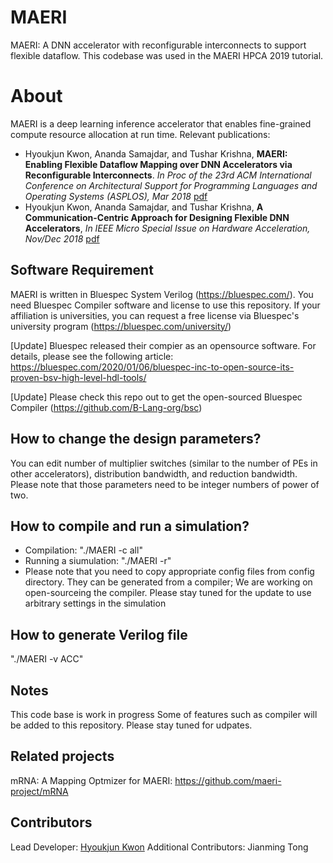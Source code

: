 # MAERI
MAERI: A DNN accelerator with reconfigurable interconnects to support flexible dataflow. This codebase was used in the MAERI HPCA 2019 tutorial.

# About
MAERI is a deep learning inference accelerator that enables fine-grained compute resource allocation at run time.
Relevant publications:
* Hyoukjun Kwon, Ananda Samajdar, and Tushar Krishna, **MAERI: Enabling Flexible Dataflow Mapping over DNN Accelerators via Reconfigurable Interconnects**. _In Proc of the 23rd ACM International Conference on Architectural Support for Programming Languages and Operating Systems (ASPLOS), Mar 2018_ [pdf](https://synergy.ece.gatech.edu/wp-content/uploads/sites/332/2018/01/maeri_asplos2018.pdf)
* Hyoukjun Kwon, Ananda Samajdar, and Tushar Krishna, **A Communication-Centric Approach for Designing Flexible DNN Accelerators**, _In IEEE Micro Special Issue on Hardware Acceleration, Nov/Dec 2018_ [pdf](https://synergy.ece.gatech.edu/wp-content/uploads/sites/332/2019/01/maeri_ieeemicro2018.pdf)


## Software Requirement
MAERI is written in Bluespec System Verilog (https://bluespec.com/). You need Bluespec Compiler software and license to use this repository. If your affiliation is universities, you can request a free license via Bluespec's university program (https://bluespec.com/university/)

[Update] Bluespec released their compier as an opensource software. For details, please see the following article: https://bluespec.com/2020/01/06/bluespec-inc-to-open-source-its-proven-bsv-high-level-hdl-tools/

[Update] Please check this repo out to get the open-sourced Bluespec Compiler (https://github.com/B-Lang-org/bsc)

## How to change the design parameters?
You can edit number of multiplier switches (similar to the number of PEs in other accelerators), distribution bandwidth, and reduction bandwidth. Please note that those parameters need to be integer numbers of power of two.

## How to compile and run a simulation?
<ul>
  <li> Compilation: "./MAERI -c all" 
  <li> Running a siumulation: "./MAERI -r"
  <li> Please note that you need to copy appropriate config files from config directory. They can be generated from a compiler; We are working on open-sourceing the compiler. Please stay tuned for the update to use arbitrary settings in the simulation
</ul>    

## How to generate Verilog file
"./MAERI -v ACC"

## Notes
This code base is work in progress Some of features such as compiler will be added to this repository. Please stay tuned for udpates.

## Related projects
mRNA: A Mapping Optmizer for MAERI: https://github.com/maeri-project/mRNA

## Contributors
Lead Developer: [Hyoukjun Kwon](https://hyoukjunkwon.com/)
Additional Contributors: Jianming Tong
